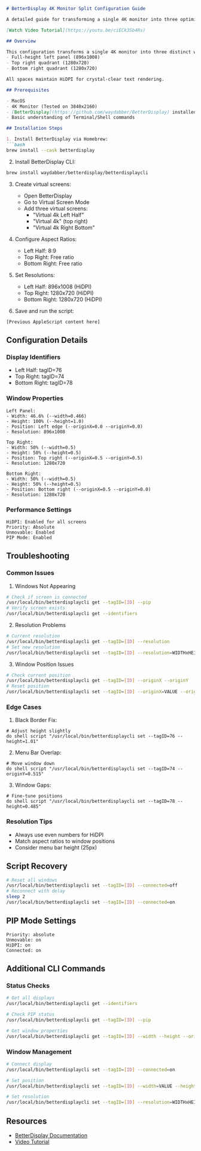 ```markdown
# BetterDisplay 4K Monitor Split Configuration Guide

A detailed guide for transforming a single 4K monitor into three optimized workspaces using BetterDisplay on MacOS.

[Watch Video Tutorial](https://youtu.be/ciECk3Sb4Rs)

## Overview

This configuration transforms a single 4K monitor into three distinct workspaces:
- Full-height left panel (896x1008)
- Top right quadrant (1280x720)  
- Bottom right quadrant (1280x720)

All spaces maintain HiDPI for crystal-clear text rendering.

## Prerequisites

- MacOS
- 4K Monitor (Tested on 3840x2160)
- [BetterDisplay](https://github.com/waydabber/BetterDisplay) installed
- Basic understanding of Terminal/Shell commands

## Installation Steps

1. Install BetterDisplay via Homebrew:
```bash
brew install --cask betterdisplay
```

2. Install BetterDisplay CLI:
```bash
brew install waydabber/betterdisplay/betterdisplaycli
```

3. Create virtual screens:
   - Open BetterDisplay
   - Go to Virtual Screen Mode
   - Add three virtual screens:
     - "Virtual 4k Left Half"
     - "Virtual 4k" (top right)
     - "Virtual 4k Right Bottom"

4. Configure Aspect Ratios:
   - Left Half: 8:9
   - Top Right: Free ratio
   - Bottom Right: Free ratio

5. Set Resolutions:
   - Left Half: 896x1008 (HiDPI)
   - Top Right: 1280x720 (HiDPI)
   - Bottom Right: 1280x720 (HiDPI)

6. Save and run the script:

```applescript
[Previous AppleScript content here]
```

## Configuration Details

### Display Identifiers
- Left Half: tagID=76
- Top Right: tagID=74
- Bottom Right: tagID=78

### Window Properties
```
Left Panel:
- Width: 46.6% (--width=0.466)
- Height: 100% (--height=1.0)
- Position: Left edge (--originX=0.0 --originY=0.0)
- Resolution: 896x1008

Top Right:
- Width: 50% (--width=0.5)
- Height: 50% (--height=0.5)
- Position: Top right (--originX=0.5 --originY=0.5)
- Resolution: 1280x720

Bottom Right:
- Width: 50% (--width=0.5)
- Height: 50% (--height=0.5)
- Position: Bottom right (--originX=0.5 --originY=0.0)
- Resolution: 1280x720
```

### Performance Settings
```
HiDPI: Enabled for all screens
Priority: Absolute
Unmovable: Enabled
PIP Mode: Enabled
```

## Troubleshooting

### Common Issues

1. Windows Not Appearing
```bash
# Check if screen is connected
/usr/local/bin/betterdisplaycli get --tagID=[ID] --pip
# Verify screen exists
/usr/local/bin/betterdisplaycli get --identifiers
```

2. Resolution Problems
```bash
# Current resolution
/usr/local/bin/betterdisplaycli get --tagID=[ID] --resolution
# Set new resolution
/usr/local/bin/betterdisplaycli set --tagID=[ID] --resolution=WIDTHxHEIGHT --hiDPI=on
```

3. Window Position Issues
```bash
# Check current position
/usr/local/bin/betterdisplaycli get --tagID=[ID] --originX --originY
# Reset position
/usr/local/bin/betterdisplaycli set --tagID=[ID] --originX=VALUE --originY=VALUE
```

### Edge Cases

1. Black Border Fix:
```applescript
# Adjust height slightly
do shell script "/usr/local/bin/betterdisplaycli set --tagID=76 --height=1.01"
```

2. Menu Bar Overlap:
```applescript
# Move window down
do shell script "/usr/local/bin/betterdisplaycli set --tagID=74 --originY=0.515"
```

3. Window Gaps:
```applescript
# Fine-tune positions
do shell script "/usr/local/bin/betterdisplaycli set --tagID=78 --height=0.485"
```

### Resolution Tips
- Always use even numbers for HiDPI
- Match aspect ratios to window positions
- Consider menu bar height (25px)

## Script Recovery
```bash
# Reset all windows
/usr/local/bin/betterdisplaycli set --tagID=[ID] --connected=off
# Reconnect with delay
sleep 2
/usr/local/bin/betterdisplaycli set --tagID=[ID] --connected=on
```

## PIP Mode Settings
```
Priority: absolute
Unmovable: on
HiDPI: on
Connected: on
```

## Additional CLI Commands

### Status Checks
```bash
# Get all displays
/usr/local/bin/betterdisplaycli get --identifiers

# Check PIP status
/usr/local/bin/betterdisplaycli get --tagID=[ID] --pip

# Get window properties
/usr/local/bin/betterdisplaycli get --tagID=[ID] --width --height --originX --originY
```

### Window Management
```bash
# Connect display
/usr/local/bin/betterdisplaycli set --tagID=[ID] --connected=on

# Set position
/usr/local/bin/betterdisplaycli set --tagID=[ID] --width=VALUE --height=VALUE

# Set resolution
/usr/local/bin/betterdisplaycli set --tagID=[ID] --resolution=WIDTHxHEIGHT
```

## Resources
- [BetterDisplay Documentation](https://github.com/waydabber/BetterDisplay#readme)
- [Video Tutorial](https://youtu.be/ciECk3Sb4Rs)
```
